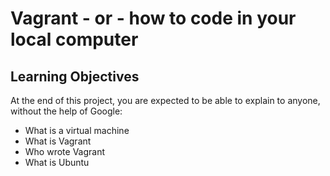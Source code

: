 # Vagrant - or - how to code in your local computer
## Learning Objectives
At the end of this project, you are expected to be able to explain to anyone, without the help of Google: 
* What is a virtual machine
* What is Vagrant
* Who wrote Vagrant
* What is Ubuntu 
